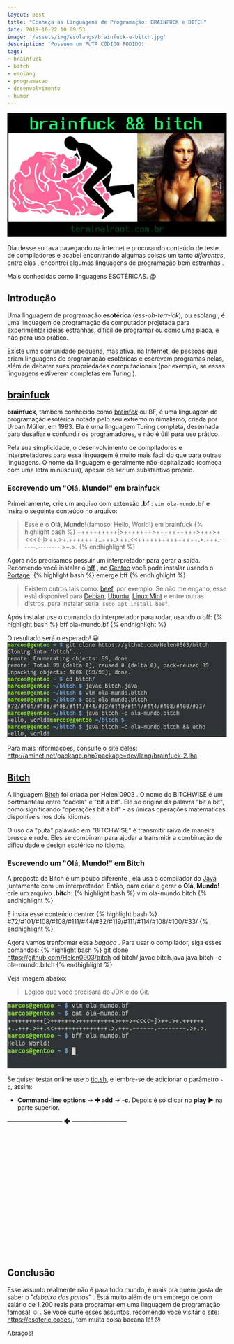 ```yaml
---
layout: post
title: "Conheça as Linguagens de Programação: BRAINFUCK e BITCH"
date: 2019-10-22 10:09:53
image: '/assets/img/esolangs/brainfuck-e-bitch.jpg'
description: 'Possuem um PUTA CÓDIGO FODIDO!'
tags:
- brainfuck
- bitch
- esolang
- programacao
- desenvolvimento
- humor
---
```


[![BRAINFUCK e BITCH](/assets/img/esolangs/brainfuck-e-bitch.jpg)](/assets/img/esolangs/brainfuck-e-bitch.jpg)

Dia desse eu tava navegando na internet e procurando conteúdo de teste de compiladores e acabei encontrando algumas coisas um tanto *diferentes*, entre elas , encontrei algumas linguagens de programação bem estranhas .

Mais conhecidas como linguagens ESOTÉRICAS. 😱

## Introdução

Uma linguagem de programação **esotérica** (*ess-oh-terr-ick*), ou esolang , é uma linguagem de programação de computador projetada para experimentar idéias estranhas, difícil de programar ou como uma piada, e não para uso prático.

Existe uma comunidade pequena, mas ativa, na Internet, de pessoas que criam linguagens de programação esotéricas e escrevem programas nelas, além de debater suas propriedades computacionais (por exemplo, se essas linguagens estiverem completas em Turing ).

## [brainfuck](http://aminet.net/package.php?package=dev/lang/brainfuck-2.lha)

**brainfuck**, também conhecido como [brainf*ck*](https://esolangs.org/wiki/Brainfuck) ou BF, é uma linguagem de programação esotérica notada pelo seu extremo minimalismo, criada por Urban Müller, em 1993. Ela é uma linguagem Turing completa, desenhada para desafiar e confundir os programadores, e não é útil para uso prático. 

Pela sua simplicidade, o desenvolvimento de compiladores e interpretadores para essa linguagem é muito mais fácil do que para outras linguagens. O nome da linguagem é geralmente não-capitalizado (começa com uma letra minúscula), apesar de ser um substantivo próprio.

<!-- RETANGULO LARGO -->
<script async src="https://pagead2.googlesyndication.com/pagead/js/adsbygoogle.js"></script>
<!-- Informat -->
<ins class="adsbygoogle"
style="display:block"
data-ad-client="ca-pub-2838251107855362"
data-ad-slot="2327980059"
data-ad-format="auto"
data-full-width-responsive="true"></ins>
<script>
(adsbygoogle = window.adsbygoogle || []).push({});
</script> 

### Escrevendo um "Olá, Mundo!" em brainfuck

Primeiramente, crie um arquivo com extensão **.bf** : `vim ola-mundo.bf` e insira o seguinte conteúdo no arquivo:
> Esse é o **Olá, Mundo!**(famoso: Hello, World!) em brainfuck
{% highlight bash %}
++++++++++[>+++++++>++++++++++>+++>+<<<<-]>++.>+.++++++
+..+++.>++.<<+++++++++++++++.>.+++.------.--------.>+.>.
{% endhighlight %}

Agora nós precisamos possuir um interpretador para gerar a saída. Recomendo você instalar o [bff](https://github.com/apankrat/bff) , no [Gentoo](https://terminalroot.com.br/2017/05/como-instalar-o-gentoo.html) você pode instalar usando o [Portage](https://wiki.gentoo.org/wiki/Portage):
{% highlight bash %}
emerge bff
{% endhighlight %}

> Existem outros tais como: [beef](https://github.com/andreabolognani/beef), por exemplo. Se não me engano, esse está disponível para [Debian](https://terminalroot.com.br/2017/09/como-instalar-o-debian-remotamente-via-ssh.html), [Ubuntu](https://terminalroot.com.br/2018/10/como-instalar-o-funtoo-pelo-ubuntu-ou-linux-mint.html), [Linux Mint](https://terminalroot.com.br/2019/07/como-customizar-seu-linux-mint-com-i3-polybar-rofi.html) e entre outras distros, para instalar seria: `sudo apt install beef`.

Após instalar use o comando do interpretador para rodar, usando o bff:
{% highlight bash %}
bff ola-mundo.bf
{% endhighlight %}

O resultado será o esperado! 😀
[![brainfuck terminal output](/assets/img/esolangs/bitch.png)](/assets/img/esolangs/bitch.png)

Para mais informações, consulte o site deles: <http://aminet.net/package.php?package=dev/lang/brainfuck-2.lha>

## [Bitch](https://github.com/Helen0903/bitch)

A linguagem [Bitch](https://github.com/Helen0903/bitch) foi criada por Helen 0903 . O nome do BITCHWISE é um portmanteau entre "cadela" e "bit a bit". Ele se origina da palavra "bit a bit", como significando "operações bit a bit" - as únicas operações matemáticas disponíveis nos dois idiomas.

O uso da "puta" palavrão em "BITCHWISE" é transmitir raiva de maneira brusca e rude. Eles se combinam para ajudar a transmitir a combinação de dificuldade e design esotérico no idioma.

<!-- RETANGULO LARGO 2 -->
<script async src="//pagead2.googlesyndication.com/pagead/js/adsbygoogle.js"></script>
<ins class="adsbygoogle"
style="display:block; text-align:center;"
data-ad-layout="in-article"
data-ad-format="fluid"
data-ad-client="ca-pub-2838251107855362"
data-ad-slot="8549252987"></ins>
<script>
(adsbygoogle = window.adsbygoogle || []).push({});
</script>

### Escrevendo um "Olá, Mundo!" em Bitch

A proposta da Bitch é um pouco diferente , ela usa o compilador do [Java](https://terminalroot.com.br/2019/10/jython-a-linguagem-que-mistura-java-com-python.html) juntamente com um interpretador. Então, para criar e gerar o **Olá, Mundo!** crie um arquivo **.bitch**:
{% highlight bash %}
vim ola-mundo.bitch
{% endhighlight %}

E insira esse conteúdo dentro:
{% highlight bash %}
#72/#101/#108/#108/#111/#44/#32/#119/#111/#114/#108/#100/#33/
{% endhighlight %}

Agora vamos tranformar essa *bagaça* . Para usar o compilador, siga esses comandos:
{% highlight bash %}
git clone https://github.com/Helen0903/bitch
cd bitch/
javac bitch.java
java bitch -c ola-mundo.bitch
{% endhighlight %}

Veja imagem abaixo:
> Lógico que você precisará do JDK e do Git.

[![bitch terminal output](/assets/img/esolangs/brainfuck.png)](/assets/img/esolangs/brainfuck.png)

Se quiser testar online use o [tio.sh](https://tio.run/#bitch), e lembre-se de adicionar o parâmetro `-c`, assim:
+ **Command-line options** → **✚ add** → **-c**. Depois é só clicar no **play ▶️**  na parte superior.

————————— ◆ —————————

<!-- QUADRADO -->
<script async src="//pagead2.googlesyndication.com/pagead/js/adsbygoogle.js"></script>
<ins class="adsbygoogle"
style="display:inline-block;width:336px;height:280px"
data-ad-client="ca-pub-2838251107855362"
data-ad-slot="5351066970"></ins>
<script>
(adsbygoogle = window.adsbygoogle || []).push({});
</script>

## Conclusão

Esse assunto realmente não é para todo mundo, é mais pra quem gosta de saber o "*debaixo dos panos*" . Está muito além de um emprego de com salário de 1.200 reais para programar em uma linguagem de programação famosa! ☺️  . Se você curte esses assuntos, recomendo você visitar o site: <https://esoteric.codes/>, tem muita coisa bacana lá! 😯

Abraços!
    
